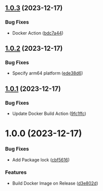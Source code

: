 ## [1.0.3](https://github.com/bcanfield/rpicam-gstreamer-pipeline/compare/1.0.2...1.0.3) (2023-12-17)


### Bug Fixes

* Docker Action ([bdc7a44](https://github.com/bcanfield/rpicam-gstreamer-pipeline/commit/bdc7a44ca798721ce091be05e20f097bc81de413))

## [1.0.2](https://github.com/bcanfield/rpicam-gstreamer-pipeline/compare/1.0.1...1.0.2) (2023-12-17)


### Bug Fixes

* Specify arm64 platform ([ede38d6](https://github.com/bcanfield/rpicam-gstreamer-pipeline/commit/ede38d6395160806fbe8b941df7c90677fb95276))

## [1.0.1](https://github.com/bcanfield/rpicam-gstreamer-pipeline/compare/1.0.0...1.0.1) (2023-12-17)


### Bug Fixes

* Update Docker Build Action ([9fc1ffc](https://github.com/bcanfield/rpicam-gstreamer-pipeline/commit/9fc1ffcbf75c4951b8288546fdeaca247731fc86))

# 1.0.0 (2023-12-17)


### Bug Fixes

* Add Package lock ([cbf5616](https://github.com/bcanfield/rpicam-gstreamer-pipeline/commit/cbf5616cb4d5d0019b739e3c9ff3ca7c97c99468))


### Features

* Build Docker Image on Release ([d3e802d](https://github.com/bcanfield/rpicam-gstreamer-pipeline/commit/d3e802d4f2f04ed13070e0fc7d277d6d527d516a))
